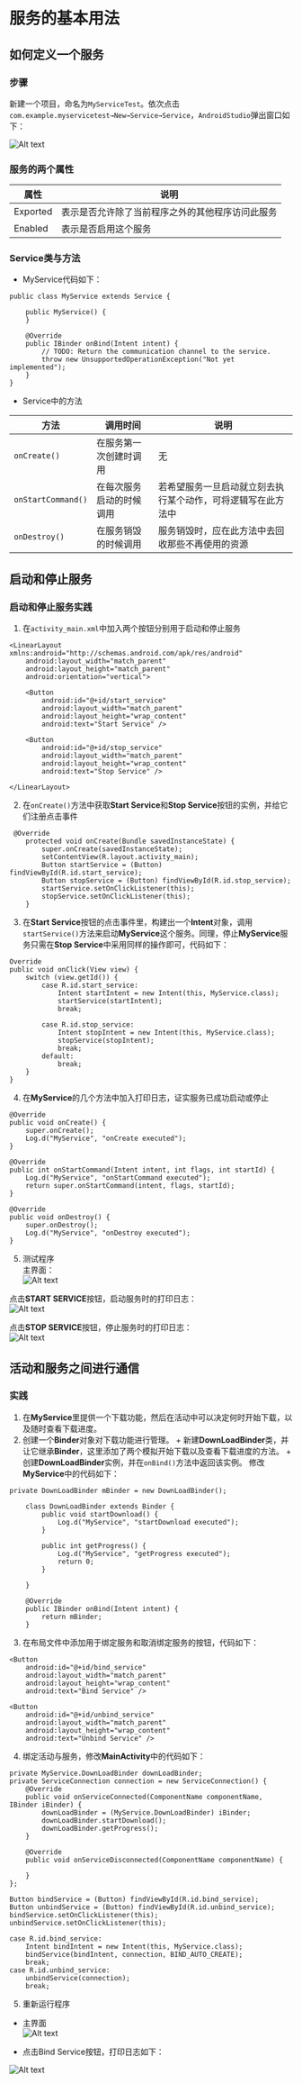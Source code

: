 # 服务的基本用法  

## 如何定义一个服务  

### 步骤  
新建一个项目，命名为`MyServiceTest`。依次点击`com.example.myservicetest→New→Service→Service`，`AndroidStudio`弹出窗口如下：  

![Alt text](img/service1.png)  

### 服务的两个属性  
|  属性  | 说明  |
|  ----  | ----  |
| Exported | 表示是否允许除了当前程序之外的其他程序访问此服务 |
| Enabled | 表示是否启用这个服务 |  

### Service类与方法  
+ MyService代码如下：  

```
public class MyService extends Service {

    public MyService() {
    }

    @Override
    public IBinder onBind(Intent intent) {
        // TODO: Return the communication channel to the service.
        throw new UnsupportedOperationException("Not yet implemented");
    }
}
```  

+ Service中的方法  

|  方法   | 调用时间  | 说明 |
|  ----  | ----  | ---- | 
| `onCreate()`  | 在服务第一次创建时调用 | 无 |
| `onStartCommand()`  | 在每次服务启动的时候调用 | 若希望服务一旦启动就立刻去执行某个动作，可将逻辑写在此方法中 |  
| `onDestroy()` | 在服务销毁的时候调用 | 服务销毁时，应在此方法中去回收那些不再使用的资源 |  

## 启动和停止服务  

### 启动和停止服务实践  
1. 在`activity_main.xml`中加入两个按钮分别用于启动和停止服务  

```
<LinearLayout xmlns:android="http://schemas.android.com/apk/res/android"
    android:layout_width="match_parent"
    android:layout_height="match_parent"
    android:orientation="vertical">

    <Button
        android:id="@+id/start_service"
        android:layout_width="match_parent"
        android:layout_height="wrap_content"
        android:text="Start Service" />

    <Button
        android:id="@+id/stop_service"
        android:layout_width="match_parent"
        android:layout_height="wrap_content"
        android:text="Stop Service" />

</LinearLayout>
```  

2. 在`onCreate()`方法中获取**Start Service**和**Stop Service**按钮的实例，并给它们注册点击事件  

```
 @Override
    protected void onCreate(Bundle savedInstanceState) {
        super.onCreate(savedInstanceState);
        setContentView(R.layout.activity_main);
        Button startService = (Button) findViewById(R.id.start_service);
        Button stopService = (Button) findViewById(R.id.stop_service);
        startService.setOnClickListener(this);
        stopService.setOnClickListener(this);
    }
```  

3. 在**Start Service**按钮的点击事件里，构建出一个**Intent**对象，调用`startService()`方法来启动**MyService**这个服务。同理，停止**MyService**服务只需在**Stop Service**中采用同样的操作即可，代码如下：  

```
Override
public void onClick(View view) {
    switch (view.getId()) {
        case R.id.start_service:
            Intent startIntent = new Intent(this, MyService.class);
            startService(startIntent);
            break;

        case R.id.stop_service:
            Intent stopIntent = new Intent(this, MyService.class);
            stopService(stopIntent);
            break;
        default:
            break;
    }
}
```  

4. 在**MyService**的几个方法中加入打印日志，证实服务已成功启动或停止  

```
@Override
public void onCreate() {
    super.onCreate();
    Log.d("MyService", "onCreate executed");
}

@Override
public int onStartCommand(Intent intent, int flags, int startId) {
    Log.d("MyService", "onStartCommand executed");
    return super.onStartCommand(intent, flags, startId);
}

@Override
public void onDestroy() {
    super.onDestroy();
    Log.d("MyService", "onDestroy executed");
}
```  

5. 测试程序  
主界面：  
![Alt text](img/service2.png)  

点击**START SERVICE**按钮，启动服务时的打印日志：  
![Alt text](img/service3.png)  

点击**STOP SERVICE**按钮，停止服务时的打印日志：  
![Alt text](img/service4.png)  

## 活动和服务之间进行通信  

### 实践   
1. 在**MyService**里提供一个下载功能，然后在活动中可以决定何时开始下载，以及随时查看下载进度。  
2.   创建一个**Binder**对象对下载功能进行管理。
	+ 新建**DownLoadBinder**类，并让它继承**Binder**，这里添加了两个模拟开始下载以及查看下载进度的方法。
	+ 创建**DownLoadBinder**实例，并在`onBind()`方法中返回该实例。  修改**MyService**中的代码如下：  

```
private DownLoadBinder mBinder = new DownLoadBinder();

    class DownLoadBinder extends Binder {
        public void startDownload() {
            Log.d("MyService", "startDownload executed");
        }

        public int getProgress() {
            Log.d("MyService", "getProgress executed");
            return 0;
        }

    }
```  

```
    @Override
    public IBinder onBind(Intent intent) {
        return mBinder;
    }
```  

3. 在布局文件中添加用于绑定服务和取消绑定服务的按钮，代码如下：  

```
<Button
    android:id="@+id/bind_service"
    android:layout_width="match_parent"
    android:layout_height="wrap_content"
    android:text="Bind Service" />

<Button
    android:id="@+id/unbind_service"
    android:layout_width="match_parent"
    android:layout_height="wrap_content"
    android:text="Unbind Service" />
```  

4. 绑定活动与服务，修改**MainActivity**中的代码如下：  

```
private MyService.DownLoadBinder downLoadBinder;
private ServiceConnection connection = new ServiceConnection() {
    @Override
    public void onServiceConnected(ComponentName componentName, IBinder iBinder) {
        downLoadBinder = (MyService.DownLoadBinder) iBinder;
        downLoadBinder.startDownload();
        downLoadBinder.getProgress();
    }

    @Override
    public void onServiceDisconnected(ComponentName componentName) {

    }
};
```  

```
Button bindService = (Button) findViewById(R.id.bind_service);
Button unbindService = (Button) findViewById(R.id.unbind_service);
bindService.setOnClickListener(this);
unbindService.setOnClickListener(this);
```  

```
case R.id.bind_service:
    Intent bindIntent = new Intent(this, MyService.class);
    bindService(bindIntent, connection, BIND_AUTO_CREATE);
    break;
case R.id.unbind_service:
    unbindService(connection);
    break;
```  
5. 重新运行程序
+ 主界面  
![Alt text](img/service5.png)

+ 点击Bind Service按钮，打印日志如下：  

![Alt text](img/service6.png)  



















  





